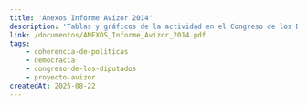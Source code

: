 ```yaml
---
title: 'Anexos Informe Avizor 2014'
description: 'Tablas y gráficos de la actividad en el Congreso de los Diputados de los siete grupos parlamentarios'
link: /documentos/ANEXOS_Informe_Avizor_2014.pdf
tags:
    - coherencia-de-politicas
    - democracia
    - congreso-de-los-diputados
    - proyecto-avizor
createdAt: 2025-08-22
---
```

